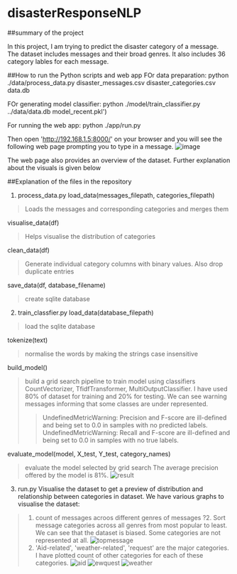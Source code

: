 # disasterResponseNLP
##summary of the project

In this project, I am trying to predict the disaster category of a message. The dataset includes messages and their broad genres. It also includes 36 category lables for each message. 

##How to run the Python scripts and web app
FOr data preparation:
python ./data/process_data.py disaster_messages.csv disaster_categories.csv data.db

FOr generating model classifier:
python ./model/train_classifier.py ../data/data.db model_recent.pkl')

For running the web app:
python ./app/run.py

Then open 'http://192.168.1.5:8000/' on your browser and you will see the following web page prompting you to type in a message.
![image](https://user-images.githubusercontent.com/33075751/136218736-8c3b1e94-b4d5-41c2-b3ee-73c36f821680.png)

The web page also provides an overview of the dataset. Further explanation about the visuals is given below 

##Explanation of the files in the repository
1. process_data.py
load_data(messages_filepath, categories_filepath)
>Loads the messages and corresponding categories and merges them

visualise_data(df)
>Helps visualise the distribution of categories

clean_data(df)
>Generate individual category columns with binary values. Also drop duplicate entries

save_data(df, database_filename)
>create sqlite database

2. train_classfier.py
load_data(database_filepath)
>load the sqlite database

tokenize(text)
>normalise the words by making the strings case insensitive

build_model()
>build a grid search pipeline to train model using classifiers CountVectorizer, TfidfTransformer, MultiOutputClassifier.
I have used 80% of dataset for training and 20% for testing.
We can see warning messages informing that some classes are under represented.
>> UndefinedMetricWarning: Precision and F-score are ill-defined and being set to 0.0 in samples with no predicted labels. 
>> UndefinedMetricWarning: Recall and F-score are ill-defined and being set to 0.0 in samples with no true labels.

evaluate_model(model, X_test, Y_test, category_names)
>evaluate the model selected by grid search
The average precision offered by the model is 81%.
![result](https://user-images.githubusercontent.com/33075751/136200953-c4629013-3868-4b9b-9e3a-1cbd9f1df61b.PNG)

3. run.py
Visualise the dataset to get a preview of distribution and relationship between categories in dataset.
We have various graphs to visualise the dataset:
>1. count of messages acroos different genres of messages
?2. Sort message categories across all genres from most popular to least. We can see that the dataset is biased. Some categories are not represented at all. 
![topmessage](https://user-images.githubusercontent.com/33075751/136167877-f690bbcd-3320-4760-a387-49dcd9b20294.png)
>3. 'Aid-related', 'weather-related', 'request' are the major categories. I have plotted count of other categories for each of these categories. 
![aid](https://user-images.githubusercontent.com/33075751/136167824-fef56107-8742-4590-866e-db86b5a948af.png)
![ewquest](https://user-images.githubusercontent.com/33075751/136168021-5e903149-9fe1-4bd3-bd64-879c6779e0ec.png)
![weather](https://user-images.githubusercontent.com/33075751/136168043-a5741a8a-594e-4c50-9c7f-6a68fd4b782e.png)

